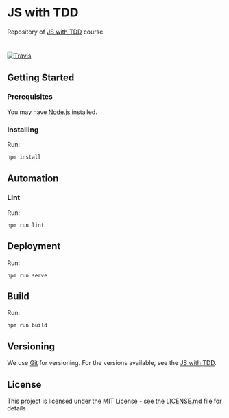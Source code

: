 # JS with TDD

Repository of [JS with TDD](https://www.udemy.com/js-com-tdd-na-pratica) course.

#
[![Travis](https://img.shields.io/travis/cagrispan/js-tdd-course.svg)](https://travis-ci.org/cagrispan/js-tdd-course)


## Getting Started

### Prerequisites

You may have [Node.js](https://nodejs.org/en/) installed.

### Installing

Run:

```
npm install
```


## Automation



### Lint

Run:

```
npm run lint
```

## Deployment

Run:

```
npm run serve
```

## Build

Run:

```
npm run build
```

## Versioning

We use [Git](https://git-scm.com/) for versioning. For the versions available, see the [JS with TDD](https://github.com/cagrispan/js-tdd-course.git).

## License

This project is licensed under the MIT License - see the [LICENSE.md](LICENSE.md) file for details

